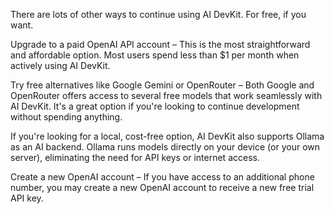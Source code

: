 There are lots of other ways to continue using AI DevKit. For free, if you want.

Upgrade to a paid OpenAI API account – This is the most straightforward and affordable option. Most users spend less than $1 per month when actively using AI DevKit.

Try free alternatives like Google Gemini or OpenRouter – Both Google and OpenRouter offers access to several free models that work seamlessly with AI DevKit. It's a great option if you're looking to continue development without spending anything.

If you're looking for a local, cost-free option, AI DevKit also supports Ollama as an AI backend.
Ollama runs models directly on your device (or your own server), eliminating the need for API keys or internet access.

Create a new OpenAI account – If you have access to an additional phone number, you may create a new OpenAI account to receive a new free trial API key.
